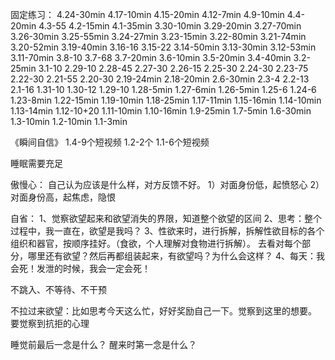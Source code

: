 固定练习：
4.24-30min
4.17-10min
4.15-20min
4.12-7min
4.9-10min
4.4-20min
4.3-55
4.2-15min
4.1-35min
3.30-10min
3.29-20min
3.27-70min
3.26-30min
3.25-55min
3.24-27min
3.23-15min
3.22-80min
3.21-74min
3.20-52min
3.19-40min
3.16-16
3.15-22
3.14-50min
3.13-30min
3.12-53min
3.11-70min
3.8-10
3.7-68
3.7-20min
3.6-10min
3.5-20min
3.4-40min
3.2-25min
3.1-10
2.29-10
2.28-45
2.27-30
2.26-15
2.25-30
2.24-30
2.23-75
2.22-30
2.21-55
2.20-30
2.19-24min
2.18-20min
2.6-30min
2.3-4
2.2-13
2.1-16
1.31-10
1.30-12
1.29-10
1.28-5min
1.27-6min
1.26-5min
1.25-6
1.24-6
1.23-8min
1.22-15min
1.19-10min
1.18-25min
1.17-11min
1.15-16min
1.14-10min
1.13-14min
1.12-10+20
1.11-10min
1.10-16min
1.9-25min
1.7-5min
1.6-30min
1.3-10min
1.2-10min
1.1-3min

《瞬间自信》
1.4-9个短视频
1.2-2个
1.1-6个短视频

睡眠需要充足

傲慢心：
自己认为应该是什么样，对方反馈不好。
1）对面身份低，起愤怒心
2）对面身份高，起焦虑，隐恨

自省：
1、觉察欲望起来和欲望消失的界限，知道整个欲望的区间
2、思考：整个过程中，我一直在，欲望是我吗？
3、性欲来时，进行拆解，拆解性欲目标的各个组织和器官，按顺序挂好。（食欲，个人理解对食物进行拆解）。
去看对每个部分，哪里还有欲望？然后再都组装起来，有欲望吗？为什么会这样？
4、每天：我会死！发泄的时候，我会一定会死！

不跳入、不等待、不干预

不拉过来欲望：比如思考今天这么忙，好好奖励自己一下。觉察到这里的想要。
要觉察到抗拒的心理


睡觉前最后一念是什么？
醒来时第一念是什么？


